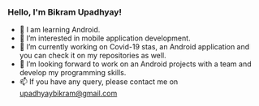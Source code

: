 ### Hello, I'm Bikram Upadhyay! 

- 👋 I am learning Android.
- 👀 I’m interested in mobile application development. 
- 🌱 I’m currently working on Covid-19 stas, an Android application and you can check it on my repositories as well.  
- 💞️ I’m looking forward to work on an Android projects with a team and develop my programming skills. 
- 📫 If you have any query, please contact me on upadhyaybikram@gmail.com

<!---
upadhyaybikram/upadhyaybikram is a ✨ special ✨ repository because its `README.md` (this file) appears on your GitHub profile.
You can click the Preview link to take a look at your changes.
--->
